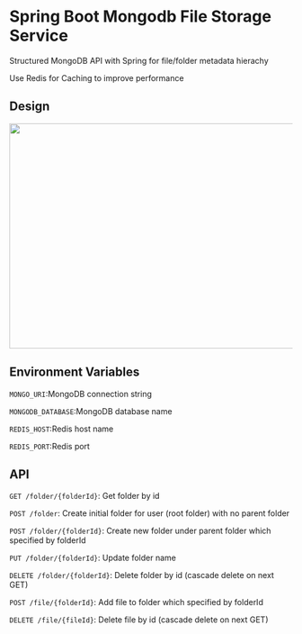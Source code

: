 # Spring Boot Mongodb File Storage Service

Structured MongoDB API with Spring for file/folder metadata hierachy

Use Redis for Caching to improve performance

## Design

<img src="https://lucid.app/publicSegments/view/8c2cc88c-0698-4ca3-99a7-d3ca31ac03ac/image.png" width="600" height="400">

## Environment Variables

`MONGO_URI`:MongoDB connection string

`MONGODB_DATABASE`:MongoDB database name

`REDIS_HOST`:Redis host name

`REDIS_PORT`:Redis port

## API

`GET /folder/{folderId}`: Get folder by id

`POST /folder`: Create initial folder for user (root folder) with no parent folder

`POST /folder/{folderId}`: Create new folder under parent folder which specified by folderId

`PUT /folder/{folderId}`: Update folder name

`DELETE /folder/{folderId}`: Delete folder by id (cascade delete on next GET)

`POST /file/{folderId}`: Add file to folder which specified by folderId

`DELETE /file/{fileId}`: Delete file by id (cascade delete on next GET)
